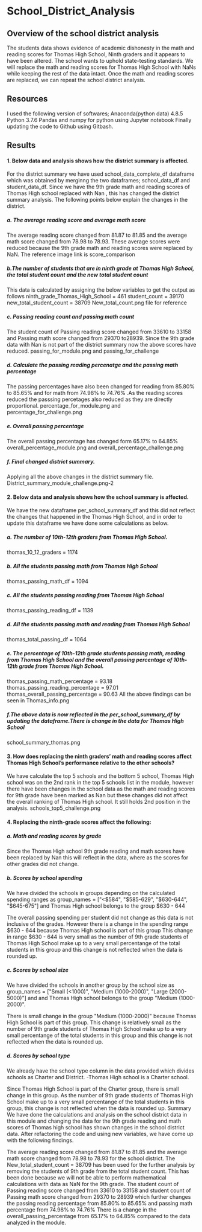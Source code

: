 # School_District_Analysis

## Overview of the school district analysis
The students data shows evidence of academic dishonesty in the math and reading scores for Thomas High School, Ninth graders and it appears to have been altered. The school wants to uphold state-testing standards. We will replace the math and reading scores for Thomas High School with NaNs while keeping the rest of the data intact. Once the math and reading scores are replaced, we can repeat the school district analysis.

## Resources
I used the following version of softwares; Anaconda(python data) 4.8.5 Python 3.7.6 Pandas and numpy for python using Jupyter notebook Finally updating the code to Github using Gitbash.

## Results
#### 1. Below data and analysis shows how the district summary is affected.

For the district summary we have used school_data_complete_df dataframe which was obtained by merginng the two dataframes; school_data_df and student_data_df. Since we have the 9th grade math and reading scores of Thomas High school replaced with Nan , this has changed the district summary analysis. The following points below explain the changes in the district.

##### a. The average reading score and average math score
The average reading score changed from 81.87 to 81.85 and the average math score changed from 78.98 to 78.93. These average scores were reduced because the 9th grade math and reading scores were replaced by NaN. The reference image link is score_comparison

##### b.The number of students that are in ninth grade at Thomas High School, the total student count and the new total student count
This data is calculated by assigning the below variables to get the output as follows ninth_grade_Thomas_High_School = 461
student_count = 39170
new_total_student_count = 38709 
New_total_count.png file for reference

##### c. Passing reading count and passing math count
The student count of Passing reading score changed from 33610 to 33158 and Passing math score changed from 29370 to28939. Since the 9th grade data with Nan is not part of the district summary now the above scores have reduced.
passing_for_module.png and passing_for_challenge

##### d. Calculate the passing reading percenatge and the passing math percentage
The passing percentages have also been changed for reading from 85.80% to 85.65% and for math from 74.98% to 74.76% .As the reading scores reduced the passsing percetages also reduced as they are directly proportional.
percentage_for_module.png and percentage_for_challenge.png

##### e. Overall passing percentage
The overall passing percentage has changed form 65.17% to 64.85% 
overall_percentage_module.png and overall_percentage_challenge.png

##### f. Final changed district summary.
Applying all the above changes in the district summary file.
District_summary_module_challenge.png-2

#### 2. Below data and analysis shows how the school summary is affected.
We have the new dataframe per_school_summary_df and this did not reflect the changes that happened in the Thomas High School, and in order to update this dataframe we have done some calculations as below.

##### a. The number of 10th-12th graders from Thomas High School.
thomas_10_12_graders = 1174

##### b. All the students passing math from Thomas High School
thomas_passing_math_df = 1094

##### c. All the students passing reading from Thomas High School
thomas_passing_reading_df = 1139

##### d. All the students passing math and reading from Thomas High School
thomas_total_passing_df = 1064

##### e. The percentage of 10th-12th grade students passing math, reading from Thomas High School and the overall passing percentage of 10th-12th grade from Thomas High School.
thomas_passing_math_percentage = 93.18 thomas_passing_reading_percentage = 97.01 thomas_overall_passing_percentage = 90.63
All the above findings can be seen in Thomas_info.png

##### f.The above data is now reflected in the per_school_summary_df by updating the dataframe.There is change in the data for Thomas High School
school_summary_thomas.png

#### 3. How does replacing the ninth graders’ math and reading scores affect Thomas High School’s performance relative to the other schools?
We have calculate the top 5 schools and the bottom 5 school, Thomas High school was on the 2nd rank in the top 5 schools list in the module, however there have been changes in the school data as the math and reading scores for 9th grade have been marked as Nan but these changes did not affect the overall ranking of Thomas High school. It still holds 2nd position in the analysis. schools_top5_challenge.png

#### 4. Replacing the ninth-grade scores affect the following:
##### a. Math and reading scores by grade
Since the Thomas High school 9th grade reading and math scores have been replaced by Nan this will reflect in the data, where as the scores for other grades did not change.

##### b. Scores by school spending
We have divided the schools in groups depending on the calculated spending ranges as group_names = ["<$584", "$585-629", "$630-644", "$645-675"] and Thomas High school belongs to the group $630 - 644

The overall passing spending per student did not change as this data is not inclusive of the grades.
However there is a change in the spending range $630 - 644 because Thomas High school is part of this group
This change in range $630 - 644 is very small as the number of 9th grade students of Thomas High School make up to a very small percentange of the total students in this group and this change is not reflected when the data is rounded up.

##### c. Scores by school size
We have divided the schools in another group by the school size as group_names = ["Small (<1000)", "Medium (1000-2000)", "Large (2000-5000)"] and and Thomas High school belongs to the group "Medium (1000-2000)".

There is small change in the group "Medium (1000-2000)" because Thomas High School is part of this group.
This change is relatively small as the number of 9th grade students of Thomas High School make up to a very small percentange of the total students in this group and this change is not reflected when the data is rounded up.

##### d. Scores by school type
We already have the school type column in the data provided which divides schools as Charter and District. -Thomas High school is a Charter school.

Since Thomas High School is part of the Charter group, there is small change in this group. As the number of 9th grade students of Thomas High School make up to a very small percentange of the total students in this group, this change is not reflected when the data is rounded up.
Summary
We have done the calculations and analysis on the school district data in this module and changing the data for the 9th grade reading and math scores of Thomas high school has shown changes in the school district data. After refactoring the code and using new variables, we have come up with the following findings.

The average reading score changed from 81.87 to 81.85 and the average math score changed from 78.98 to 78.93 for the school district.
The New_total_student_count = 38709 has been used for the further analysis by removing the students of 9th grade from the total student count. This has been done because we will not be able to perform mathematical calculations with data as NaN for the 9th grade.
The student count of Passing reading score changed from 33610 to 33158 and student count of Passing math score changed from 29370 to 28939 which further changes the passing reading percentage from 85.80% to 85.65% and passing math percentage from 74.98% to 74.76%
There is a change in the overall_passing_percentage from 65.17% to 64.85% compared to the data analyzed in the module.